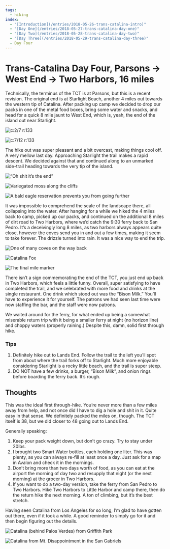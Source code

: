 ```yaml
---
tags:
  - hiking
index:
  - "[Introduction](/entries/2018-05-26-trans-catalina-intro)"
  - "[Day One](/entries/2018-05-27-trans-catalina-day-one)"
  - "[Day Two](/entries/2018-05-28-trans-catalina-day-two)"
  - "[Day Three](/entries/2018-05-29-trans-catalina-day-three)"
  - Day Four
---
```


# Trans-Catalina Day Four, Parsons → West End → Two Harbors, 16 miles

Technically, the terminus of the TCT is at Parsons, but this is a recent revision. The original end is at Starlight Beach, another 4 miles out towards the western tip of Catalina. After packing up camp we decided to drop our packs in one of the metal food boxes, bring some water and snacks, and head for a quick 8 mile jaunt to West End, which is, yeah, the end of the island out near Starlight.

![c:2/7 r:133](40-lands-end_133.jpg)

![c:7/12 r:133](39-parsons_75.jpg)

The hike out was super pleasant and a bit overcast, making things cool off. A very mellow last day. Approaching Starlight the trail makes a rapid descent. We decided against that and continued along to an unmarked side-trail heading towards the very tip of the island.

<!-- more -->

![“Oh shit it’s the end”](41-lands-end_133.jpg)

![Variegated moss along the cliffs](43-moss_133.jpg)

![A bald eagle reservation prevents you from going further](42-lands-end_75.jpg)

It was impossible to comprehend the scale of the landscape there, all collapsing into the water. After hanging for a while we hiked the 4 miles back to camp, picked up our packs, and continued on the additional 8 miles of dirt road to Two Harbors, where we’d catch the 9:30 ferry back to San Pedro. It’s a deceivingly long 8 miles, as two harbors always appears quite close, however the coves send you in and out a few times, making it seem to take forever. The drizzle turned into rain. It was a nice way to end the trip.

![One of many coves on the way back](44-cove_133.jpg)

![Catalina Fox](45-fox_133.jpg)

![The final mile marker](46-mile_133.jpg)

There isn’t a sign commemorating the end of the TCT, you just end up back in Two Harbors, which feels a little funny. Overall, super satisfying to have completed the trail, and we celebrated with more food and drinks at the single restaurant. One drink which stood out was the “Bison Milk.” You’ll have to experience it for yourself. The patrons we had seen last time were now staffing the bar, and the staff were now patrons.

We waited around for the ferry, for what ended up being a somewhat miserable return trip with it being a smaller ferry at night (no horizon line) and choppy waters (properly raining.) Despite this, damn, solid first through hike.

### Tips

1. Definitely hike out to Lands End. Follow the trail to the left you’ll spot from about where the trail forks off to Starlight. Much more enjoyable considering Starlight is a rocky little beach, and the trail is super steep.
2. DO NOT have a few drinks, a burger, “Bison Milk”, and onion rings before boarding the ferry back. It’s rough.

## Thoughts

This was the ideal first through-hike. You’re never more than a few miles away from help, and not once did I have to dig a hole and shit in it. Quite easy in that sense. We definitely packed the miles on, though. The TCT itself is 38, but we did closer to 48 going out to Lands End.

Generally speaking:

1. Keep your pack weight down, but don’t go crazy. Try to stay under 20lbs.
2. I brought two Smart Water bottles, each holding one liter. This was plenty, as you can always re-fill at least once a day. Just ask for a map in Avalon and check it in the mornings.
3. Don’t bring more than two days worth of food, as you can eat at the airport the morning of day two and resupply that night (or the next morning) at the grocer in Two Harbors.
4. If you want to do a two-day version, take the ferry from San Pedro to Two Harbors. Hike Two Harbors to Little Harbor and camp there, then do the return hike the next morning. A ton of climbing, but it’s the best stretch.

Having seen Catalina from Los Angeles for so long, I’m glad to have gotten out there, even if it took a while. A good reminder to simply go for it and then begin figuring out the details.

![Catalina (behind Palos Verdes) from Griffith Park](54-griffith_133.jpg)

![Catalina from Mt. Disappointment in the San Gabriels](55-dissapointment_133.jpg)